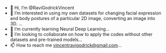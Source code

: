 - 👋 Hi, I’m @RaviGodrickVincent
- 👀 I’m interested in using my own datasets for changing facial expression and body postures of a particular 2D image, converting an image into 3D. ...
- 🌱 I’m currently learning Neural Deep Learning...
- 💞️ I’m looking to collaborate on how to apply the codes without other datasets and pre-trained models...
- 📫 How to reach me vincentravigodrick@gmail.com...

<!---
RaviGodrickVincent/RaviGodrickVincent is a ✨ special ✨ repository because its `README.md` (this file) appears on your GitHub profile.
You can click the Preview link to take a look at your changes.
--->
